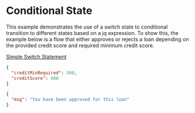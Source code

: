 # Conditional State

This example demonstrates the use of a switch state to conditional transition to different states based on a jq expression.  To show this, the example below is a flow that either approves or rejects a loan depending on the provided credit score and required minimum credit score.

[Simple Switch Statement](check-credit.yaml)

```json title="Input"
{
  "creditMinRequired": 500,
  "creditScore": 600
}
```

```json title="Output"
{
  "msg": "You have been approved for this loan"
}
```

